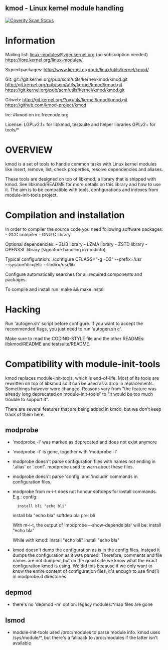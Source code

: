## kmod - Linux kernel module handling

[![Coverity Scan Status](https://scan.coverity.com/projects/2096/badge.svg)](https://scan.coverity.com/projects/2096)


Information
===========

Mailing list:
	linux-modules@vger.kernel.org (no subscription needed)
	https://lore.kernel.org/linux-modules/

Signed packages:
	http://www.kernel.org/pub/linux/utils/kernel/kmod/

Git:
	git://git.kernel.org/pub/scm/utils/kernel/kmod/kmod.git
	http://git.kernel.org/pub/scm/utils/kernel/kmod/kmod.git
	https://git.kernel.org/pub/scm/utils/kernel/kmod/kmod.git

Gitweb:
	http://git.kernel.org/?p=utils/kernel/kmod/kmod.git
	https://github.com/kmod-project/kmod

Irc:
	#kmod on irc.freenode.org

License:
	LGPLv2.1+ for libkmod, testsuite and helper libraries
	GPLv2+ for tools/*


OVERVIEW
========

kmod is a set of tools to handle common tasks with Linux kernel modules like
insert, remove, list, check properties, resolve dependencies and aliases.

These tools are designed on top of libkmod, a library that is shipped with
kmod. See libkmod/README for more details on this library and how to use it.
The aim is to be compatible with tools, configurations and indexes from
module-init-tools project.

Compilation and installation
============================

In order to compiler the source code you need following software packages:
	- GCC compiler
	- GNU C library

Optional dependencies:
	- ZLIB library
	- LZMA library
	- ZSTD library
	- OPENSSL library (signature handling in modinfo)

Typical configuration:
	./configure CFLAGS="-g -O2" --prefix=/usr \
			--sysconfdir=/etc --libdir=/usr/lib

Configure automatically searches for all required components and packages.

To compile and install run:
	make && make install

Hacking
=======

Run 'autogen.sh' script before configure. If you want to accept the recommended
flags, you just need to run 'autogen.sh c'.

Make sure to read the CODING-STYLE file and the other READMEs: libkmod/README
and testsuite/README.

Compatibility with module-init-tools
====================================

kmod replaces module-init-tools, which is end-of-life. Most of its tools are
rewritten on top of libkmod so it can be used as a drop in replacements.
Somethings however were changed. Reasons vary from "the feature was already
long deprecated on module-init-tools" to "it would be too much trouble to
support it".

There are several features that are being added in kmod, but we don't
keep track of them here.

modprobe
--------

* 'modprobe -l' was marked as deprecated and does not exist anymore

* 'modprobe -t' is gone, together with 'modprobe -l'

* modprobe doesn't parse configuration files with names not ending in
  '.alias' or '.conf'. modprobe used to warn about these files.

* modprobe doesn't parse 'config' and 'include' commands in configuration
  files.

* modprobe from m-i-t does not honour softdeps for install commands. E.g.:
  config:

        install bli "echo bli"
	install bla "echo bla"
	softdep bla pre: bli

  With m-i-t, the output of 'modprobe --show-depends bla' will be:
        install "echo bla"

  While with kmod:
        install "echo bli"
        install "echo bla"

* kmod doesn't dump the configuration as is in the config files. Instead it
  dumps the configuration as it was parsed. Therefore, comments and file names
  are not dumped, but on the good side we know what the exact configuration
  kmod is using. We did this because if we only want to know the entire content
  of configuration files, it's enough to use find(1) in modprobe.d directories

depmod
------

* there's no 'depmod -m' option: legacy modules.*map files are gone

lsmod
-----

* module-init-tools used /proc/modules to parse module info. kmod uses
  /sys/module/*, but there's a fallback to /proc/modules if the latter isn't
  available
